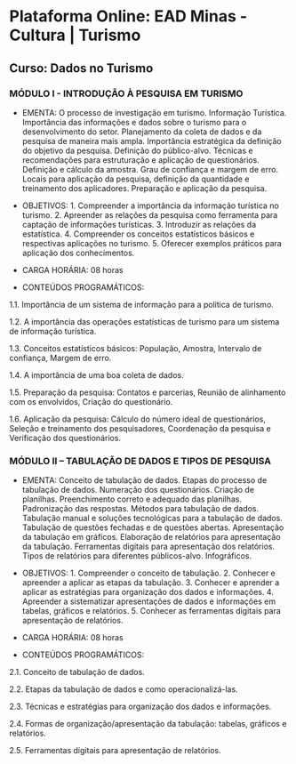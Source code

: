 # Plataforma Online: EAD Minas - Cultura | Turismo

## Curso: Dados no Turismo

### MÓDULO I - INTRODUÇÃO À PESQUISA EM TURISMO

* EMENTA: O processo de investigação em turismo. Informação Turística. Importância das informações e dados sobre o turismo para o desenvolvimento do setor. Planejamento da coleta de dados e da pesquisa de maneira mais ampla. Importância estratégica da definição do objetivo da pesquisa. Definição do público-alvo. Técnicas e recomendações para estruturação e aplicação de questionários. Definição e cálculo da amostra. Grau de confiança e margem de erro. Locais para aplicação da pesquisa, definição da quantidade e treinamento dos aplicadores. Preparação e aplicação da pesquisa.

* OBJETIVOS: 1. Compreender a importância da informação turística no turismo. 2. Apreender as relações da pesquisa como ferramenta para captação de informações turísticas. 3. Introduzir as relações da estatística. 4. Compreender os conceitos estatísticos básicos e respectivas aplicações no turismo. 5. Oferecer exemplos práticos para aplicação dos conhecimentos.

* CARGA HORÁRIA: 08 horas

* CONTEÚDOS PROGRAMÁTICOS:

1.1. Importância de um sistema de informação para a política de turismo.

1.2. A importância das operações estatísticas de turismo para um sistema de informação turística.

1.3. Conceitos estatísticos básicos: População, Amostra, Intervalo de confiança, Margem de erro.

1.4. A importância de uma boa coleta de dados.

1.5. Preparação da pesquisa: Contatos e parcerias, Reunião de alinhamento com os envolvidos, Criação do questionário.

1.6. Aplicação da pesquisa: Cálculo do número ideal de questionários, Seleção e treinamento dos pesquisadores, Coordenação da pesquisa e Verificação dos questionários.

### MÓDULO II – TABULAÇÃO DE DADOS E TIPOS DE PESQUISA

* EMENTA: Conceito de tabulação de dados. Etapas do processo de tabulação de dados. Numeração dos questionários. Criação de planilhas. Preenchimento correto e adequado das planilhas. Padronização das respostas. Métodos para tabulação de dados. Tabulação manual e soluções tecnológicas para a tabulação de dados. Tabulação de questões fechadas e de questões abertas. Apresentação da tabulação em gráficos. Elaboração de relatórios para apresentação da tabulação. Ferramentas digitais para apresentação dos relatórios. Tipos de relatórios para diferentes públicos-alvo. Infográficos. 

* OBJETIVOS: 1. Compreender o conceito de tabulação. 2. Conhecer e apreender a aplicar as etapas da tabulação. 3. Conhecer e aprender a aplicar as estratégias para organização dos dados e informações. 4. Apreender a sistematizar apresentações de dados e informações em tabelas, gráficos e relatórios. 5. Conhecer as ferramentas digitais para apresentação de relatórios.

* CARGA HORÁRIA: 08 horas

* CONTEÚDOS PROGRAMÁTICOS:

2.1. Conceito de tabulação de dados.

2.2. Etapas da tabulação de dados e como operacionalizá-las.

2.3. Técnicas e estratégias para organização dos dados e informações.

2.4. Formas de organização/apresentação da tabulação: tabelas, gráficos e relatórios.

2.5. Ferramentas digitais para apresentação de relatórios.

